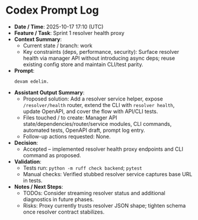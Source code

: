 # Codex Prompt Log

- **Date / Time**: 2025-10-17 17:10 (UTC)
- **Feature / Task**: Sprint 1 resolver health proxy
- **Context Summary**:
  - Current state / branch: work
  - Key constraints (deps, performance, security): Surface resolver health via manager API without introducing async deps; reuse existing config store and maintain CLI/test parity.
- **Prompt**:
  ```text
  devam edelim.
  ```
- **Assistant Output Summary**:
  - Proposed solution: Add a resolver service helper, expose `/resolver/health` router, extend the CLI with `resolver health`, update OpenAPI, and cover the flow with API/CLI tests.
  - Files touched / to create: Manager API state/dependencies/router/service modules, CLI commands, automated tests, OpenAPI draft, prompt log entry.
  - Follow-up actions requested: None.
- **Decision**:
  - Accepted – implemented resolver health proxy endpoints and CLI command as proposed.
- **Validation**:
  - Tests run: `python -m ruff check backend`; `pytest`
  - Manual checks: Verified stubbed resolver service captures base URL in tests.
- **Notes / Next Steps**:
  - TODOs: Consider streaming resolver status and additional diagnostics in future phases.
  - Risks: Proxy currently trusts resolver JSON shape; tighten schema once resolver contract stabilizes.
